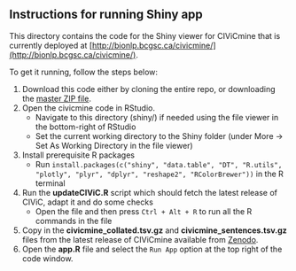 ## Instructions for running Shiny app

This directory contains the code for the Shiny viewer for CIViCmine that is currently deployed at [http://bionlp.bcgsc.ca/civicmine/](http://bionlp.bcgsc.ca/civicmine/).

To get it running, follow the steps below:

1. Download this code either by cloning the entire repo, or downloading the [master ZIP file](https://github.com/jakelever/civicmine/archive/refs/heads/master.zip).
2. Open the civicmine code in RStudio. 
   - Navigate to this directory (shiny/) if needed using the file viewer in the bottom-right of RStudio
   - Set the current working directory to the Shiny folder (under More -> Set As Working Directory in the file viewer)
3. Install prerequisite R packages
   - Run `install.packages(c("shiny", "data.table", "DT", "R.utils", "plotly", "plyr", "dplyr", "reshape2", "RColorBrewer"))` in the R terminal
4. Run the **updateCIViC.R** script which should fetch the latest release of CIViC, adapt it and do some checks
   - Open the file and then press `Ctrl + Alt + R` to run all the R commands in the file
5. Copy in the **civicmine_collated.tsv.gz** and **civicmine_sentences.tsv.gz** files from the latest release of CIViCmine available from [Zenodo](https://doi.org/10.5281/zenodo.1472826).
6. Open the **app.R** file and select the `Run App` option at the top right of the code window.
